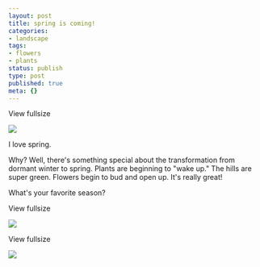 ```yaml
---
layout: post
title: spring is coming!
categories:
- landscape
tags:
- flowers
- plants
status: publish
type: post
published: true
meta: {}
---
```


View fullsize
              
          
![](/squarespace_images/content_v1_50dcc98be4b0c2f49762636c_1394601197926-545GXL4AZJ2DTJJJPRIR_IMG_5813+-+Version+2.jpg_)
  






I love spring.

Why? Well, there's something special about the transformation from dormant winter to spring. Plants are beginning to "wake up." The hills are super green. Flowers begin to bud and open up. It's really great! 

What's your favorite season?
































































 

  
  
    
View fullsize
              
          
![](/squarespace_images/content_v1_50dcc98be4b0c2f49762636c_1394601227044-TTFNRR6HXLDNU2C9WVRV_image-asset.jpeg_)
  













































 

  
  
    
View fullsize
              
          
![](/squarespace_images/content_v1_50dcc98be4b0c2f49762636c_1394601172600-VSNA1AD7JO51NI79QNW3_image-asset.jpeg_)
